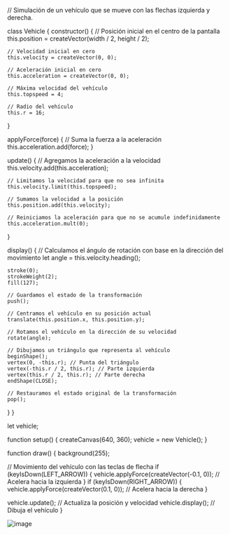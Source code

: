 
// Simulación de un vehículo que se mueve con las flechas izquierda y derecha.

class Vehicle {
  constructor() {
    // Posición inicial en el centro de la pantalla
    this.position = createVector(width / 2, height / 2);
    
    // Velocidad inicial en cero
    this.velocity = createVector(0, 0);
    
    // Aceleración inicial en cero
    this.acceleration = createVector(0, 0);
    
    // Máxima velocidad del vehículo
    this.topspeed = 4;
    
    // Radio del vehículo
    this.r = 16;
  }

  applyForce(force) {
    // Suma la fuerza a la aceleración
    this.acceleration.add(force);
  }

  update() {
    // Agregamos la aceleración a la velocidad
    this.velocity.add(this.acceleration);
    
    // Limitamos la velocidad para que no sea infinita
    this.velocity.limit(this.topspeed);
    
    // Sumamos la velocidad a la posición
    this.position.add(this.velocity);
    
    // Reiniciamos la aceleración para que no se acumule indefinidamente
    this.acceleration.mult(0);
  }

  display() {
    // Calculamos el ángulo de rotación con base en la dirección del movimiento
    let angle = this.velocity.heading();
    
    stroke(0);
    strokeWeight(2);
    fill(127);
    
    // Guardamos el estado de la transformación
    push();
    
    // Centramos el vehículo en su posición actual
    translate(this.position.x, this.position.y);
    
    // Rotamos el vehículo en la dirección de su velocidad
    rotate(angle);
    
    // Dibujamos un triángulo que representa al vehículo
    beginShape();
    vertex(0, -this.r); // Punta del triángulo
    vertex(-this.r / 2, this.r); // Parte izquierda
    vertex(this.r / 2, this.r); // Parte derecha
    endShape(CLOSE);
    
    // Restauramos el estado original de la transformación
    pop();
  }
}

let vehicle;

function setup() {
  createCanvas(640, 360);
  vehicle = new Vehicle();
}

function draw() {
  background(255);
  
  // Movimiento del vehículo con las teclas de flecha
  if (keyIsDown(LEFT_ARROW)) {
    vehicle.applyForce(createVector(-0.1, 0)); // Acelera hacia la izquierda
  }
  if (keyIsDown(RIGHT_ARROW)) {
    vehicle.applyForce(createVector(0.1, 0)); // Acelera hacia la derecha
  }

  vehicle.update(); // Actualiza la posición y velocidad
  vehicle.display(); // Dibuja el vehículo
}



![image]()

